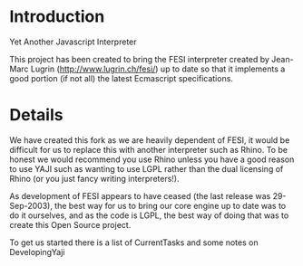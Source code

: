 # Introduction #

Yet Another Javascript Interpreter

This project has been created to bring the FESI interpreter created by Jean-Marc Lugrin (http://www.lugrin.ch/fesi/) up to date so that it implements a good portion (if not all) the latest Ecmascript specifications.

# Details #

We have created this fork as we are heavily dependent of FESI, it would be difficult for us to replace this with another interpreter such as Rhino. To be honest we would recommend you use Rhino unless you have a good  reason to use YAJI such as wanting to use LGPL rather than the dual licensing of Rhino (or you  just fancy writing interpreters!).

As development of FESI appears to have ceased (the last release was 29-Sep-2003), the best way for us to bring our core engine up to date was to do it ourselves, and as the code is LGPL, the best way of doing that was to create this Open Source project.

To get us started there is a list of CurrentTasks and some notes on DevelopingYaji